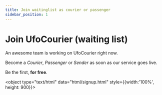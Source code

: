 ```yaml
---
title: Join waitinglist as courier or passenger
sidebar_position: 1
---
```


# Join UfoCourier (waiting list)

An awesome team is working on UfoCourier right now.

Become a _Courier_, _Passenger_ or _Sender_ as soon as our service goes live.

Be the first, **for free**.

<object type="text/html" data="html/signup.html" style={{width:'100%', height: 900}}></object>
